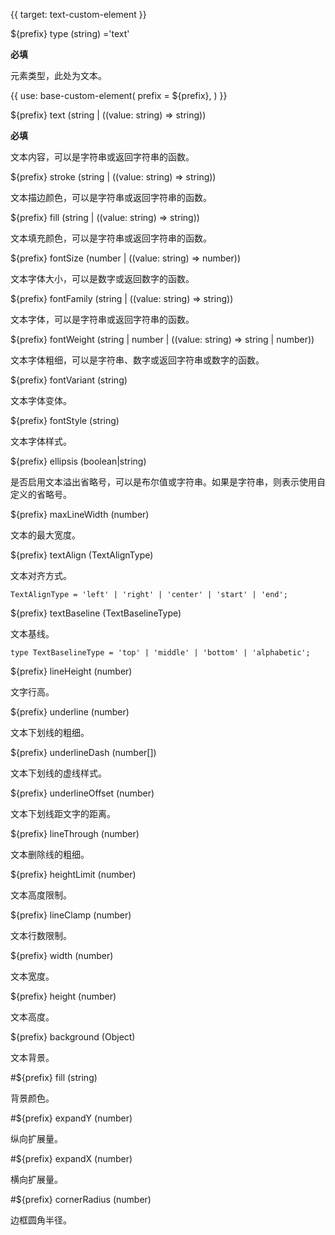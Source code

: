 {{ target: text-custom-element }}

${prefix} type (string) ='text'

**必填**

元素类型，此处为文本。

{{ use: base-custom-element(
    prefix = ${prefix},
) }}

${prefix} text (string | ((value: string) => string))

**必填**

文本内容，可以是字符串或返回字符串的函数。

${prefix} stroke (string | ((value: string) => string))

文本描边颜色，可以是字符串或返回字符串的函数。

${prefix} fill (string | ((value: string) => string))

文本填充颜色，可以是字符串或返回字符串的函数。

${prefix} fontSize (number | ((value: string) => number))

文本字体大小，可以是数字或返回数字的函数。

${prefix} fontFamily (string | ((value: string) => string))

文本字体，可以是字符串或返回字符串的函数。

${prefix} fontWeight (string | number | ((value: string) => string | number))

文本字体粗细，可以是字符串、数字或返回字符串或数字的函数。

${prefix} fontVariant (string)

文本字体变体。

${prefix} fontStyle (string)

文本字体样式。

${prefix} ellipsis (boolean|string)

是否启用文本溢出省略号，可以是布尔值或字符串。如果是字符串，则表示使用自定义的省略号。

${prefix} maxLineWidth (number)

文本的最大宽度。

${prefix} textAlign (TextAlignType)

文本对齐方式。

```
TextAlignType = 'left' | 'right' | 'center' | 'start' | 'end';
```

${prefix} textBaseline (TextBaselineType)

文本基线。

```
type TextBaselineType = 'top' | 'middle' | 'bottom' | 'alphabetic';
```

${prefix} lineHeight (number)

文字行高。

${prefix} underline (number)

文本下划线的粗细。

${prefix} underlineDash (number[])

文本下划线的虚线样式。

${prefix} underlineOffset (number)

文本下划线距文字的距离。

${prefix} lineThrough (number)

文本删除线的粗细。

${prefix} heightLimit (number)

文本高度限制。

${prefix} lineClamp (number)

文本行数限制。

${prefix} width (number)

文本宽度。

${prefix} height (number)

文本高度。

${prefix} background (Object)

文本背景。

#${prefix} fill (string)

背景颜色。

#${prefix} expandY (number)

纵向扩展量。

#${prefix} expandX (number)

横向扩展量。

#${prefix} cornerRadius (number)

边框圆角半径。
